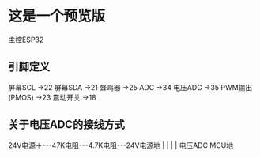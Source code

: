 # 这是一个预览版
主控ESP32

## 引脚定义
屏幕SCL         ->22
屏幕SDA         ->21
蜂鸣器          ->25
ADC             ->34
电压ADC         ->35
PWM输出(PMOS)   ->23
震动开关        ->18

## 关于电压ADC的接线方式
24V电源＋---47K电阻---4.7K电阻---24V电源地
                    |         |
                    |         |
                电压ADC      MCU地
                
